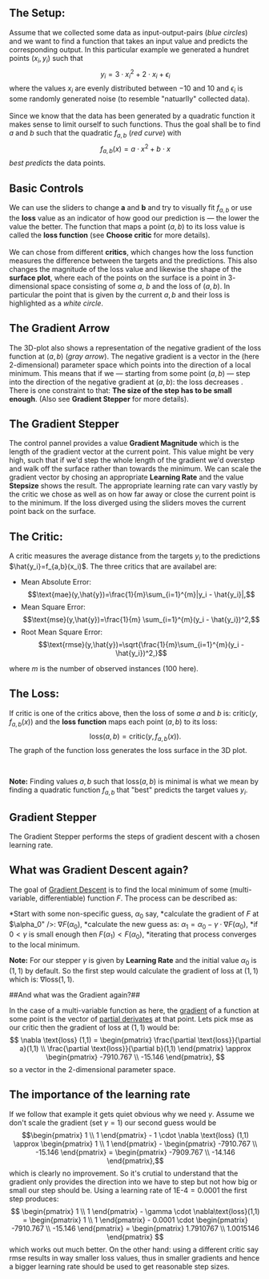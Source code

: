 ## The Setup: ##

Assume that we collected some data as input-output-pairs (_blue circles_) and we want to find a function that takes an input value and predicts the corresponding output. In this particular example we generated a hundret points $(x_i,y_i)$ such that $$y_i = 3 \cdot x_i^2 + 2 \cdot x_i + \epsilon_i$$ where the values $x_i$ are evenly distributed between $-10$ and $10$ and $\epsilon_i$ is some randomly generated noise (to resemble "natuarlly" collected data).
<br/><br/>
Since we know that the data has been generated by a quadratic function it makes sense to limit ourself to such functions. Thus the goal shall be to find $a$ and $b$ such that the quadratic $f_{a,b}$ (_red curve_) with $$f_{a,b}(x) = a\cdot x^2 + b\cdot x $$ _best predicts_ the data points.

## Basic Controls ##

We can use the sliders to change <b>a</b> and <b>b</b> and try to visually fit $f_{a,b}$ or use the <b>loss</b> value as an indicator of how good our prediction is — the lower the value the better. The function that maps a point $(a,b)$ to its loss value is called the <b>loss function</b> (see <b>Choose critic</b> for more details).
<br/><br/>
We can chose from different <b>critics</b>, which changes how the loss function measures the difference between the targets and the predictions. This also changes the magnitude of the loss value and likewise the shape of the <b>surface plot</b>, where each of the points on the surface is a point in $3$-dimensional space consisting of some $a$, $b$ and the loss of $(a,b)$. In particular the point that is given by the current $a, b$ and their loss is highlighted as a _white circle_.

## The Gradient Arrow ##

The 3D-plot also shows a representation of the negative gradient of the loss function at $(a,b)$ (_gray arrow_). The negative gradient is a vector in the (here $2$-dimensional) parameter space which points into the direction of a local minimum. 
This means that if we — starting from some point $(a,b)$ — step into the direction of the negative gradient at $(a,b)$: the loss decreases . There is one constraint to that: <b>The size of the step has to be small enough</b>. (Also see <b>Gradient Stepper</b> for more details).

## The Gradient Stepper ##

The control pannel provides a value <b>Gradient Magnitude</b> which is the length of the gradient vector at the current point. This value might be very high, such that if we'd step the whole length of the gradient we'd overstep and walk off the surface rather than towards the minimum. We can scale the gradient vector by chosing an appropriate <b>Learning Rate</b> and the value <b>Stepsize</b> shows the result.
The appropriate learning rate can vary vastly by the critic we chose as well as on how far away or close the current point is to the minimum. If the loss diverged using the sliders moves the current point back on the surface.


## The Critic: ##

A critic measures the average distance from the targets $y_i$ to the predictions $\hat{y_i}=f_{a,b}(x_i)$.
The three critics that are availabel are:

* Mean Absolute Error: $$\text{mae}(y,\hat{y})=\frac{1}{m}\sum_{i=1}^{m}|y_i - \hat{y_i}|,$$</li>
* Mean Square Error: $$\text{mse}(y,\hat{y})=\frac{1}{m} \sum_{i=1}^{m}(y_i - \hat{y_i})^2,$$</li>
* Root Mean Square Error: $$\text{rmse}(y,\hat{y})=\sqrt{\frac{1}{m}\sum_{i=1}^{m}(y_i - \hat{y_i})^2,}$$</li>

where $m$ is the number of observed instances (100 here).

## The Loss: ##

If $\text{critic}$ is one of the critics above, then the loss of some $a$ and $b$ is: $\text{critic}(y,f_{a,b}(x))$ and the <b>loss function</b> maps each point $(a,b)$ to its loss: $$\text{loss}(a,b) = \text{critic}(y, f_{a,b}(x)).$$
The graph of the function $\text{loss}$ generates the loss surface in the 3D plot.

<br/>

<b>Note:</b> Finding values $a,b$ such that $\text{loss}(a,b)$ is minimal is what we mean by finding a quadratic function $f_{a,b}$ that "best" predicts the target values $y_i$.


## Gradient Stepper ##

The Gradient Stepper performs the steps of gradient descent with a chosen learning rate.

## What was Gradient Descent again? ##

The goal of <a href="https://en.wikipedia.org/wiki/Gradient_descent#Description" target="_blank" rel="noopener noreferrer">Gradient Descent</a> is to find the local minimum of some (multi-variable, differentiable) function $F$. The process can be described as:

*Start with some non-specific guess, $\alpha_0$ say,</li>
*calculate the gradient of $F$ at $\alpha_0" />: $\nabla F(\alpha_0)$,</li>
*calculate the new guess as: $\alpha_1=\alpha_0 - \gamma \cdot \nabla F(\alpha_0)$,</li>
*if $0 < \gamma$ is small enough then $F(\alpha_1) < F(\alpha_0)$,</li>
*iterating that process converges to the local minimum.</li>

<b>Note:</b> For our stepper $\gamma$ is given by <b>Learning Rate</b> and the initial value $\alpha_0$ is $(1,1)$ by default. So the first step would calculate the gradient of $\text{loss}$ at $(1,1)$ which is: $\nabla \text{loss}(1,1)$.

##And what was the Gradient again?##

In the case of a multi-variable function as here, the <a href="https://en.wikipedia.org/wiki/Gradient" target="_blank" rel="noopener noreferrer">gradient</a> of a function at some point is the vector of <a href="https://en.wikipedia.org/wiki/Partial_derivative" target="_blank" rel="noopener noreferrer">partial derivates</a> at that point. Lets pick $\text{mse}$ as our critic then the gradient of $\text{loss}$ at $(1,1)$ would be:
$$
\nabla \text{loss} (1,1) = \begin{pmatrix} \frac{\partial \text{loss}}{\partial a}(1,1) \\ \frac{\partial \text{loss}}{\partial b}(1,1) \end{pmatrix} \approx \begin{pmatrix} -7910.767 \\ -15.146 \end{pmatrix},
$$
so a vector in the $2$-dimensional parameter space. 

## The importance of the learning rate ##

If we follow that example it gets quiet obvious why we need $\gamma$. Assume we don't scale the gradient (set $\gamma = 1$) our second guess would be 
$$\begin{pmatrix} 1 \\ 1 \end{pmatrix} - 1 \cdot \nabla \text{loss} (1,1) \approx \begin{pmatrix} 1 \\ 1 \end{pmatrix} - \begin{pmatrix} -7910.767 \\ -15.146 \end{pmatrix} = \begin{pmatrix} -7909.767 \\ -14.146 \end{pmatrix},$$
which is clearly no improvement. So it's crutial to understand that the gradient only provides the direction into we have to step but not how big or small our step should be. Using a learning rate of 1E-4$=0.0001$ the first step produces:
$$ 
\begin{pmatrix} 1 \\ 1 \end{pmatrix} - \gamma \cdot \nabla\text{loss}(1,1) = \begin{pmatrix} 1 \\ 1 \end{pmatrix} - 0.0001 \cdot \begin{pmatrix} -7910.767 \\ -15.146 \end{pmatrix}   = \begin{pmatrix} 1.7910767 \\ 1.0015146 \end{pmatrix} 
$$ 
which works out much better. On the other hand: using a different critic say $\text{rmse}$ results in way smaller loss values, thus in smaller gradients and hence a bigger learning rate should be used to get reasonable step sizes.